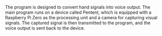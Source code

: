 The program is designed to convert hand signals into voice output. The main program runs on a device called Pentent, which is equipped with a Raspberry Pi Zero as the processing unit and a camera for capturing visual signals. The captured signal is then transmitted to the program, and the voice output is sent back to the device.
